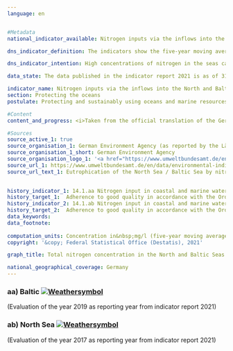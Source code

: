 ```yaml
---
language: en    


#Metadata    
national_indicator_available: Nitrogen inputs via the inflows into the North and Baltic Seas    

dns_indicator_definition: The indicators show the five-year moving average, weighted for discharge volume, of nitrogen (N) concentrations in milligrams (mg) per litre (l) of water discharging from rivers to the North and Baltic Seas.    

dns_indicator_intention: High concentrations of nitrogen in the seas can lead to eutrophication effects such as oxygen depletion and the subsequent loss of biodiversity and destruction of fishing grounds. Nitrogen inputs should therefore be below 2.8&nbsp;mg of nitrogen per litre of discharge for rivers flowing into the North Sea and below 2.6&nbsp;mg per litre for the rivers flowing into the Baltic Sea. This aligns with the management targets of the Ordinance on the Protection of Surface Waters (Oberflächengewässerverordnung), which were agreed in implementation of the Water Framework Directive, as well as with those of the Marine Strategy Framework Directive and the Baltic Sea Action Plan.    

data_state: The data published in the indicator report 2021 is as of 31.12.2020. The data shown on the DNS-Online-Platform is updated regularly, so that more current data may be available online than published in the indicator report 2021.    

indicator_name: Nitrogen inputs via the inflows into the North and Baltic Seas    
section: Protecting the oceans    
postulate: Protecting and sustainably using oceans and marine resources    

#Content    
content_and_progress: <i>Taken from the official translation of the German Sustainable Development Strategy</i><br><br>One of the main causes of nitrogen inputs reaching the North and Baltic Seas via inflows is nitrogen surplus in agriculture, which is measured in indicator [2.1.a](https://sustainabledevelopment-deutschland.github.io/en/2-1-a/). Like nitrogen, phosphorus also leads to eutrophication. Phosphorus pollution in rivers is examined separately, in indicator [6.1.a](https://sustainabledevelopment-deutschland.github.io/en/6-1-a/).<br><br>The calculations for this indicator use monitoring data on nitrogen concentrations and on the discharge volumes of small and major rivers flowing into the North and Baltic Seas, which the Federal Environment Agency collates as reported by the Länder and by river basin commissions. Data are also included for smaller rivers which do not flow directly into the North or Baltic Sea but are tributaries to larger rivers. In these cases, the data for each river are taken from its last monitoring site before the confluence. The Rhine is also included in the figures, even though its estuary is not in Germany. The data for the Rhine were recorded at the point where it leaves Germany (monitoring site at Bimmen, Kleve).<br><br>The nitrogen concentrations for each river are weighted for discharge volume, so that major rivers which discharge large qualities of water have a greater influence on the average that smaller ones. To prevent the graph being distorted by single extreme events like floods or droughts, which can result in anomalously very high or very low nitrogen inputs, the values are depicted as a five-year moving average.<br><br>The average nitrogen concentration for all North and Baltic Sea inflows, weighted for discharge volume, has followed a downward trend since the beginning of the time series, with the reduction in concentration more marked for the North Sea than the Baltic. The 2013-2017 average for the North Sea inflows was a concentration of 3.0&nbsp;mg/l. For rivers flowing into the Baltic Sea, the average concentration for 2015-2019 was 3.2&nbsp;mg/l. To achieve good quality, as defined by the Ordinance on the Protection of Surface Waters, however, each river by itself has to meet the management target.<br><br>Of the three major inflows into the Baltic Sea, the Peene, the Trave and the Warnow, only the latter had already reached the management target by 2015-2019. Nevertheless, all three rivers showed a clear reduction in concentration across the five-year averages. That reduction was most marked in the Trave. In some of the smaller Baltic Sea inflows, concentrations of nitrogen are still several times higher than the management target, with values of up to 6.1&nbsp;mg/l.<br><br>Among the North Sea inflows, only the Rhine met the management target in 2013-2017. The five-year average was on the way down for concentrations in all the major North Sea inflows. In smaller rivers flowing into the North Sea, the nitrogen concentrations in 2013-2017 ranged from 2.9 to 3.6&nbsp;mg/l. In conclusion, the management targets are not being permanent and nationwide fulfilled for the North or the Baltic Sea.    

#Sources    
source_active_1: true
source_organisation_1: German Environment Agency (as reported by the Länder and river basin commissions)
source_organisation_1_short: German Environment Agency
source_organisation_logo_1: '<a href="https://www.umweltbundesamt.de/en"><img src="https://g205sdgs.github.io/sdg-indicators/public/LogosEn/uba.png" alt=" German Environment Agency" title="Click here to visit the homepage of the organization" style="border: transparent"/></a>'
source_url_1: https://www.umweltbundesamt.de/en/data/environmental-indicators/indicator-eutrophication-of-the-north-sea-baltic-sea                        
source_url_text_1: Eutrophication of the North Sea / Baltic Sea by nitrogen                        
    

history_indicator_1: 14.1.aa Nitrogen input in coastal and marine waters – nitrogen input via the inflows into the Baltic Sea                    
history_target_1:  Adherence to good quality in accordance with the Ordinance on the Protection of Surface Waters (Oberflächengewässerver-ordnung) (annual averages for total nitro-gen in rivers flowing into the Baltic may not exceed 2.6&nbsp;mg/l)
history_indicator_2: 14.1.ab Nitrogen input in coastal and marine waters – nitrogen input via the inflows into the North Sea                    
history_target_2:  Adherence to good quality in accordance with the Ordinance on the Protection of Surface Waters (annual averages for total nitrogen in rivers flowing into the North Sea may not exceed 2.8&nbsp;mg/l)    
data_keywords:    
data_footnote:     
    
computation_units: Concentration in&nbsp;mg/l (five-year moving average, weighted for discharge volume)    
copyright: '&copy; Federal Statistical Office (Destatis), 2021'    

graph_title: Total nitrogen concentration in the North and Baltic Seas    

national_geographical_coverage: Germany    
---    
```

<div>
  <div class="my-header">
    <h3>aa) Baltic
      <a href="https://sustainabledevelopment-deutschland.github.io/en/status/"><img src="https://g205sdgs.github.io/sdg-indicators/public/Wettersymbole/Wolke.png" title="The indicator is moving in the right direction but if the trend continues, the target value will be missed by more than 20&nbsp;% in the target year" alt="Weathersymbol" />
      </a>
    </h3>
  </div>
  <div class="my-header-note">
    <span> (Evaluation of the year 2019 as reporting year from indicator report 2021)</span>
  </div>
</div>
<div>
  <div class="my-header">
    <h3>ab) North Sea
      <a href="https://sustainabledevelopment-deutschland.github.io/en/status/"><img src="https://g205sdgs.github.io/sdg-indicators/public/Wettersymbole/Wolke.png" title="The indicator is moving in the right direction but if the trend continues, the target value will be missed by more than 20&nbsp;% in the target year" alt="Weathersymbol" />
      </a>
    </h3>
  </div>
  <div class="my-header-note">
    <span> (Evaluation of the year 2017 as reporting year from indicator report 2021)</span>
  </div>
</div>